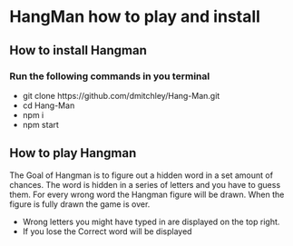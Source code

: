 # HangMan how to play and install

## How to install Hangman

### Run the following commands in you terminal

<ul>
  <li>git clone https://github.com/dmitchley/Hang-Man.git</li>
  <li>cd Hang-Man</li>
  <li>npm i</li>
  <li>npm start</li>
</ul>

## How to play Hangman

The Goal of Hangman is to figure out a hidden word in a set amount of chances. The word is hidden in a series of letters and you have to guess them. For every wrong word the Hangman figure will be drawn. When the figure is fully drawn the game is over.

<ul>
  <li>Wrong letters you might have typed in are displayed on the top right.</li>
  <li>If you lose the Correct word will be displayed</li>
 
</ul>
